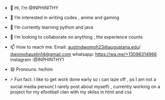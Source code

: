- 👋 Hi, I’m @INPHINITHY
- 👀 I’m interested in writing codes , anime and gaming
- 🌱 I’m currently learning python and java
- 💞️ I’m looking to collaborate on anything , the experience counts
- 📫 How to reach me:
  Email: austindwomoh23@augustana.edu/ dwomohaustin14@gmail.com
  whatsapp: https://wa.me/+13096314966
  instagram :@INPHINTHY1

- 😄 Pronouns: he/him
- ⚡ Fun fact: I like to get work done early so i can laze off , ps I am not a social media person( I rarely post about myself) , currently working on a project for my efootball clan with my skilss in html and css
  

<!---
INPHINITHY/INPHINITHY is a ✨ special ✨ repository because its `README.md` (this file) appears on your GitHub profile.
You can click the Preview link to take a look at your changes.
--->
